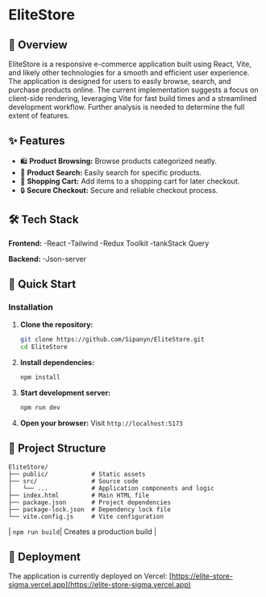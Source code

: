 #  EliteStore
## 📖 Overview

EliteStore is a responsive e-commerce application built using React, Vite, and likely other technologies for a smooth and efficient user experience.  The application is designed for users to easily browse, search, and purchase products online.  The current implementation suggests a focus on client-side rendering, leveraging Vite for fast build times and a streamlined development workflow.  Further analysis is needed to determine the full extent of features.

## ✨ Features

- 🛍️ **Product Browsing:** Browse products categorized neatly. <!-- inferred from typical e-commerce structure -->
- 🔎 **Product Search:** Easily search for specific products. <!-- inferred from typical e-commerce structure -->
- 🛒 **Shopping Cart:** Add items to a shopping cart for later checkout. <!-- inferred from typical e-commerce structure -->
- 🔒 **Secure Checkout:** Secure and reliable checkout process. <!-- inferred from typical e-commerce structure -->
<!-- TODO: Add more features based on thorough code analysis of src/ components -->

## 🛠️ Tech Stack

**Frontend:**
-React
-Tailwind
-Redux Toolkit
-tankStack Query

**Backend:**
-Json-server
## 🚀 Quick Start
### Installation

1. **Clone the repository:**
   ```bash
   git clone https://github.com/Sipanyn/EliteStore.git
   cd EliteStore
   ```

2. **Install dependencies:**
   ```bash
   npm install
   ```

3. **Start development server:**
   ```bash
   npm run dev
   ```

4. **Open your browser:**
   Visit `http://localhost:5173`


## 📁 Project Structure

```
EliteStore/
├── public/            # Static assets
├── src/               # Source code
│   └── ...            # Application components and logic
├── index.html         # Main HTML file
├── package.json       # Project dependencies
├── package-lock.json  # Dependency lock file
└── vite.config.js     # Vite configuration
```



| `npm run build`| Creates a production build                     |  <!-- Inferred from typical vite projects -->
<!-- TODO: Add more scripts based on package.json -->

## 🚀 Deployment

The application is currently deployed on Vercel: [https://elite-store-sigma.vercel.app](https://elite-store-sigma.vercel.app)

<!-- TODO: Add deployment instructions if not using Vercel -->


</div>

